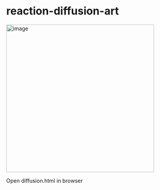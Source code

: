 # reaction-diffusion-art

<img width="393" alt="image" src="https://github.com/user-attachments/assets/96ab8fb5-fc3d-4375-9dbc-bc6cd316cb8f" />

Open diffusion.html in browser
